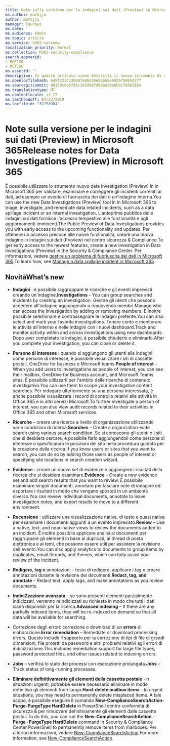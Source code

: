 ```yaml
---
title: Note sulla versione per le indagini sui dati (Preview) in Microsoft 365
ms.author: markjjo
author: markjjo
manager: laurawi
ms.date: ''
ms.audience: Admin
ms.topic: article
ms.service: O365-seccomp
localization_priority: Normal
ms.collection: M365-security-compliance
search.appverid:
- MOE150
- MET150
ms.assetid: ''
description: In questo articolo viene descritto il nuovo strumento di analisi dei dati (Preview) in Microsoft 365.
ms.openlocfilehash: 648f223c136007e88a3beb6b58e692b758b5d27f
ms.sourcegitcommit: 0017dc6a5f81c165d9dfd88be39a6bb17856582e
ms.translationtype: MT
ms.contentlocale: it-IT
ms.lasthandoff: 04/23/2019
ms.locfileid: "32258984"
---
```

# <a name="release-notes-for-data-investigations-preview-in-microsoft-365"></a><span data-ttu-id="9051d-103">Note sulla versione per le indagini sui dati (Preview) in Microsoft 365</span><span class="sxs-lookup"><span data-stu-id="9051d-103">Release notes for Data Investigations (Preview) in Microsoft 365</span></span>

<span data-ttu-id="9051d-104">È possibile utilizzare lo strumento nuovo data Investigation (Preview) in in Microsoft 365 per valutare, esaminare e correggere gli incidenti correlati ai dati, ad esempio un evento di fuoriuscita dei dati o un'indagine interna.</span><span class="sxs-lookup"><span data-stu-id="9051d-104">You can use the new Data Investigations (Preview) tool in in Microsoft 365 to triage, investigate, and remediate data related incidents, such as a data spillage incident or an internal investigation.</span></span> <span data-ttu-id="9051d-105">L'anteprima pubblica delle indagini sui dati fornisce l'accesso tempestivo alle funzionalità e agli aggiornamenti imminenti.</span><span class="sxs-lookup"><span data-stu-id="9051d-105">The Public Preview of Data Investigations provides you with early access to the upcoming functionality and updates.</span></span> <span data-ttu-id="9051d-106">Per ottenere un accesso precoce alle nuove funzionalità, creare una nuova indagine in indagini sui dati (Preview) nel centro sicurezza & Compliance.</span><span class="sxs-lookup"><span data-stu-id="9051d-106">To get early access to the newest features, create a new investigation in Data Investigations (Preview) in the Security & Compliance Center.</span></span> <span data-ttu-id="9051d-107">Per informazioni, vedere [gestire un problema di fuoriuscita dei dati in Microsoft 365](manage-data-spillage-incidents.md).</span><span class="sxs-lookup"><span data-stu-id="9051d-107">To learn how, see [Manage a data spillage incident in Microsoft 365](manage-data-spillage-incidents.md).</span></span>

## <a name="whats-new"></a><span data-ttu-id="9051d-108">Novità</span><span class="sxs-lookup"><span data-stu-id="9051d-108">What’s new</span></span> 

- <span data-ttu-id="9051d-109">**Indagini** : è possibile raggruppare le ricerche e gli eventi imprevisti creando un'indagine.</span><span class="sxs-lookup"><span data-stu-id="9051d-109">**Investigations** - You can group searches and incidents by creating an investigation.</span></span> <span data-ttu-id="9051d-110">Gestire gli utenti che possono accedere all'indagine aggiungendo o rimuovendo membri.</span><span class="sxs-lookup"><span data-stu-id="9051d-110">Manage who can access the investigation by adding or removing members.</span></span>  <span data-ttu-id="9051d-111">È inoltre possibile selezionare e contrassegnare le indagini preferite.</span><span class="sxs-lookup"><span data-stu-id="9051d-111">You can also select and mark your favorite investigations.</span></span> <span data-ttu-id="9051d-112">Tenere conto e monitorare le attività all'interno e nelle indagini con i nuovi dashboard.</span><span class="sxs-lookup"><span data-stu-id="9051d-112">Track and monitor activity within and across investigations using new dashboards.</span></span> <span data-ttu-id="9051d-113">Dopo aver completato le indagini, è possibile chiuderlo o eliminarlo.</span><span class="sxs-lookup"><span data-stu-id="9051d-113">After you complete your investigation, you can close or delete it.</span></span>

- <span data-ttu-id="9051d-114">**Persone di interesse** : quando si aggiungono gli utenti alle indagini come persone di interesse, è possibile visualizzare i siti di cassette postali, OneDrive for business e Microsoft teams.</span><span class="sxs-lookup"><span data-stu-id="9051d-114">**People of interest** – When you add users to investigations as people of interest, you can see their mailbox, OneDrive for Business account, and Microsoft Teams sites.</span></span> <span data-ttu-id="9051d-115">È possibile utilizzarli per l'ambito delle ricerche di contenuto investigativo.</span><span class="sxs-lookup"><span data-stu-id="9051d-115">You can use them to scope your investigative content searches.</span></span> <span data-ttu-id="9051d-116">Per indagare ulteriormente su una persona interessata, è anche possibile visualizzare i record di controllo relativi alle attività in Office 365 e in altri servizi Microsoft.</span><span class="sxs-lookup"><span data-stu-id="9051d-116">To further investigate a person of interest, you can also view audit records related to their activities in Office 365 and other Microsoft services.</span></span>

- <span data-ttu-id="9051d-117">**Ricerche** – creare una ricerca a livello di organizzazione utilizzando varie condizioni di ricerca.</span><span class="sxs-lookup"><span data-stu-id="9051d-117">**Searches** – Create a organization-wide search using various search condition.</span></span> <span data-ttu-id="9051d-118">Se si conoscono gli utenti o i siti che si desidera cercare, è possibile farlo aggiungendoli come persone di interesse o specificando le posizioni del sito nella procedura guidata per la creazione della ricerca.</span><span class="sxs-lookup"><span data-stu-id="9051d-118">If you know users or sites that you want to search, you can do so by adding those users as people of interest or specifying site locations in search creation wizard.</span></span> 

- <span data-ttu-id="9051d-119">**Evidence** : creare un nuovo set di evidenze e aggiungere i risultati della ricerca che si desidera esaminare.</span><span class="sxs-lookup"><span data-stu-id="9051d-119">**Evidence** – Create a new evidence set and add search results that you want to review.</span></span> <span data-ttu-id="9051d-120">È possibile esaminare singoli documenti, annotare per lasciare note di indagine ed esportare i risultati in modo che vengano spostati in un ambiente diverso.</span><span class="sxs-lookup"><span data-stu-id="9051d-120">You can review individual documents, annotate to leave investigation notes, and export results to move to a different environment.</span></span> 

- <span data-ttu-id="9051d-121">**Recensione** : utilizzare una visualizzazione nativa, di testo e quasi nativa per esaminare i documenti aggiunti a un evento imprevisto.</span><span class="sxs-lookup"><span data-stu-id="9051d-121">**Review** – Use a native, text, and near-native views to review the documents added to an incident.</span></span> <span data-ttu-id="9051d-122">È inoltre possibile applicare analisi ai documenti per raggruppare gli elementi in base ai duplicati, ai thread di posta elettronica e ai temi, che possono essere utili per assistere la revisione dell'evento.</span><span class="sxs-lookup"><span data-stu-id="9051d-122">You can also apply analytics to documents to group items by duplicates, email threads, and themes, which can help assist your review of the incident.</span></span> 

- <span data-ttu-id="9051d-123">**Redigere, tag e** annotazioni – testo di redigere, applicare i tag e creare annotazioni durante la revisione dei documenti.</span><span class="sxs-lookup"><span data-stu-id="9051d-123">**Redact, tag, and annotate** – Redact text, apply tags, and make annotations as you review documents.</span></span>
  
- <span data-ttu-id="9051d-124">**IndiciZzazione avanzata** – se sono presenti elementi parzialmente indicizzati, verranno reindicizzati su richiesta in modo che tutti i dati siano disponibili per la ricerca.</span><span class="sxs-lookup"><span data-stu-id="9051d-124">**Advanced indexing** – If there are any partially indexed items, they will be re-indexed on demand so that all data will be available for searching.</span></span>

- <span data-ttu-id="9051d-125">Correzione degli errori: correzione o download di un **errore** di elaborazione.</span><span class="sxs-lookup"><span data-stu-id="9051d-125">**Error remediation** – Remediate or download processing errors.</span></span> <span data-ttu-id="9051d-126">Questo include il supporto per la correzione di tipi di file di grandi dimensioni, file protetti da password e altri problemi relativi agli errori di indicizzazione.</span><span class="sxs-lookup"><span data-stu-id="9051d-126">This includes remediation support for large file types, password protected files, and other issues related to indexing errors.</span></span> 

- <span data-ttu-id="9051d-127">**Jobs** – verifica lo stato dei processi con esecuzione prolungata.</span><span class="sxs-lookup"><span data-stu-id="9051d-127">**Jobs** – Track status of long-running processes.</span></span>

- <span data-ttu-id="9051d-128">**Eliminare definitivamente gli elementi della cassetta postale** -in situazioni urgenti, potrebbe essere necessario eliminare in modo definitivo gli elementi fuori luogo.</span><span class="sxs-lookup"><span data-stu-id="9051d-128">**Hard-delete mailbox items** - In urgent situations, you may need to permanently delete misplaced items.</span></span> <span data-ttu-id="9051d-129">A tale scopo, è possibile eseguire il comando **New-ComplianceSearchAction-Purge-PurgeType HardDelete** in PowerShell centro conformità di sicurezza & per rimuovere definitivamente gli elementi dalle cassette postali.</span><span class="sxs-lookup"><span data-stu-id="9051d-129">To do this, you can run the **New-ComplianceSearchAction -Purge -PurgeType HardDelete** command in Security & Compliance Center PowerShell to permanently remove items from mailboxes.</span></span> <span data-ttu-id="9051d-130">Per ulteriori informazioni, vedere [New-ComplianceSearchAction](https://docs.microsoft.com/powershell/module/exchange/policy-and-compliance-content-search/new-compliancesearchaction).</span><span class="sxs-lookup"><span data-stu-id="9051d-130">For more information, see [New-ComplianceSearchAction](https://docs.microsoft.com/powershell/module/exchange/policy-and-compliance-content-search/new-compliancesearchaction).</span></span>
